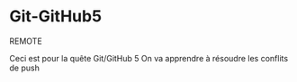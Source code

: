 # Git-GitHub5

REMOTE

Ceci est pour la quête Git/GitHub 5
On va apprendre à résoudre les conflits de push
